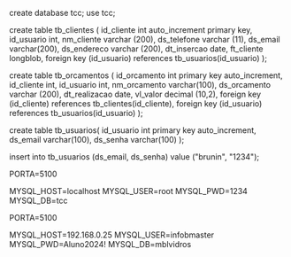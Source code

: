 create database tcc;
use tcc;

create table tb_clientes (
id_cliente int auto_increment primary key,
id_usuario int,
nm_cliente varchar (200),
ds_telefone varchar (11),
ds_email varchar(200),
ds_endereco varchar (200),
dt_insercao date,
ft_cliente longblob,
	foreign key (id_usuario) references tb_usuarios(id_usuario)
);

create table tb_orcamentos (
id_orcamento int primary key auto_increment,
id_cliente int,
id_usuario int,
nm_orcamento varchar(100),
ds_orcamento varchar (200),
dt_realizacao date,
vl_valor decimal (10,2),
    foreign key (id_cliente) references tb_clientes(id_cliente),
	foreign key (id_usuario) references tb_usuarios(id_usuario)
);

create table tb_usuarios(
id_usuario int primary key auto_increment,
ds_email varchar(100),
ds_senha varchar(100)
);

insert into tb_usuarios (ds_email, ds_senha)
value ("brunin", "1234");

PORTA=5100

MYSQL_HOST=localhost
MYSQL_USER=root
MYSQL_PWD=1234
MYSQL_DB=tcc


PORTA=5100

MYSQL_HOST=192.168.0.25
MYSQL_USER=infobmaster
MYSQL_PWD=Aluno2024!
MYSQL_DB=mblvidros
